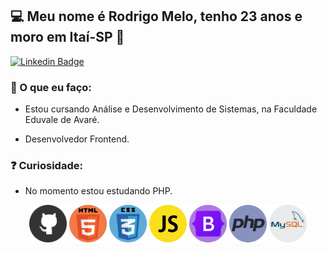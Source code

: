 ## 💻 Meu nome é Rodrigo Melo, tenho 23 anos e moro em Itaí-SP 👋

[![Linkedin Badge](https://img.shields.io/badge/-LinkedIn-blue?style=flat-square&logo=Linkedin&logoColor=white&link=https://www.linkedin.com/in/rodrigo-melo-313a87142)](https://www.linkedin.com/in/rodrigo-melo-313a87142)
 
### 💬 O que eu faço:

- Estou cursando Análise e Desenvolvimento de Sistemas, na Faculdade Eduvale de Avaré.

- Desenvolvedor Frontend.

### ❓ Curiosidade:

- No momento estou estudando PHP.


<p align="center">
 <img src="https://github.com/Rodrigomelo220/Rodrigomelo220/blob/main/.github/github.png" alt="Github" height="60"/>
 <img src="https://github.com/Rodrigomelo220/Rodrigomelo220/blob/main/.github/html 2.png" alt="HTML" height="60"/>
 <img src="https://github.com/Rodrigomelo220/Rodrigomelo220/blob/main/.github/css 2.png" alt="CSS" height="60"/>
 <img src="https://github.com/Rodrigomelo220/Rodrigomelo220/blob/main/.github/js.png" alt="Javascript" height="60"/>
 <img src="https://github.com/Rodrigomelo220/Rodrigomelo220/blob/main/.github/bootstrap 2.png" alt="Bootstrap" height="60"/>
 <img src="https://github.com/Rodrigomelo220/Rodrigomelo220/blob/main/.github/php.png" alt="Javascript" height="60"/>
 <img src="https://github.com/Rodrigomelo220/Rodrigomelo220/blob/main/.github/mysql 1.png" alt="Mysql" height="60"/>
 </p>
